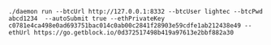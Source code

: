 

    ./daemon run --btcUrl http://127.0.0.1:8332 --btcUser lightec --btcPwd abcd1234  --autoSubmit true --ethPrivateKey c0781e4ca498e0ad693751bac014c0ab00c2841f28903e59cdfe1ab212438e49 --ethUrl https://go.getblock.io/0d372517498b419a97613e2bbf882a30

